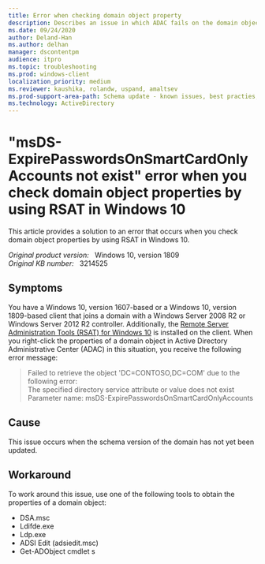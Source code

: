 ```yaml
---
title: Error when checking domain object property
description: Describes an issue in which ADAC fails on the domain object property. A workaround is provided.
ms.date: 09/24/2020
author: Deland-Han 
ms.author: delhan
manager: dscontentpm
audience: itpro
ms.topic: troubleshooting
ms.prod: windows-client
localization_priority: medium
ms.reviewer: kaushika, rolandw, uspand, amaltsev
ms.prod-support-area-path: Schema update - known issues, best practies, workflow review
ms.technology: ActiveDirectory
---
```

# "msDS-ExpirePasswordsOnSmartCardOnlyAccounts not exist" error when you check domain object properties by using RSAT in Windows 10

This article provides a solution to an error that occurs when you check domain object properties by using RSAT in Windows 10.

_Original product version:_ &nbsp; Windows 10, version 1809  
_Original KB number:_ &nbsp; 3214525

## Symptoms

You have a Windows 10, version 1607-based or a Windows 10, version 1809-based client that joins a domain with a Windows Server 2008 R2 or Windows Server 2012 R2 controller. Additionally, the [Remote Server Administration Tools (RSAT) for Windows 10](https://www.microsoft.com/download/details.aspx?id=45520) is installed on the client. When you right-click the properties of a domain object in Active Directory Administrative Center (ADAC) in this situation, you receive the following error message:

> Failed to retrieve the object 'DC=CONTOSO,DC=COM' due to the following error:  
The specified directory service attribute or value does not exist Parameter name: msDS-ExpirePasswordsOnSmartCardOnlyAccounts

## Cause

This issue occurs when the schema version of the domain has not yet been updated.

## Workaround

To work around this issue, use one of the following tools to obtain the properties of a domain object:  

- DSA.msc
- Ldifde.exe
- Ldp.exe
- ADSI Edit (adsiedit.msc)
- Get-ADObject cmdlet
s